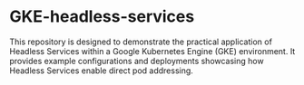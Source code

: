 # GKE-headless-services
This repository is designed to demonstrate the practical application of Headless Services within a Google Kubernetes Engine (GKE) environment. It provides example configurations and deployments showcasing how Headless Services enable direct pod addressing. 
